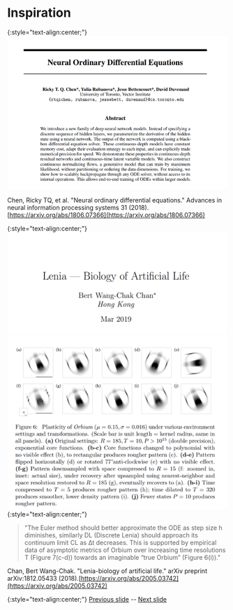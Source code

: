 # Inspiration

{:style="text-align:center;"}
![lenia title](https://raw.githubusercontent.com/riveSunder/yuca/master/assets/consequential_step_size/nodes_abstract.png)
    
Chen, Ricky TQ, et al. "Neural ordinary differential equations." Advances in neural information processing systems 31 (2018). [https://arxiv.org/abs/1806.07366](https://arxiv.org/abs/1806.07366)


{:style="text-align:center;"}
![lenia title](https://raw.githubusercontent.com/riveSunder/yuca/master/assets/consequential_step_size/lenia_title.png)
![lenia title](https://raw.githubusercontent.com/riveSunder/yuca/master/assets/consequential_step_size/lenia_fig_6.png)
{:style="text-align:center;"}


<blockquote>"The Euler method should better approximate the ODE as step size h diminishes, similarly DL (Discrete Lenia) should approach its continuum limit CL as ∆t decreases. This is supported by empirical data of asymptotic metrics of Orbium over increasing time resolutions T (Figure 7(c-d)) towards an imaginable “true Orbium” (Figure 6(i))."</blockquote>

Chan, Bert Wang-Chak. "Lenia-biology of artificial life." arXiv preprint arXiv:1812.05433 (2018).[https://arxiv.org/abs/2005.03742](https://arxiv.org/abs/2005.03742)


{:style="text-align:center;"}
[Previous slide](https://rivesunder.github.io/yuca/ss_slide_001.md) -- [Next slide](https://rivesunder.github.io/yuca/ss_slide_003a)
